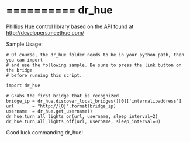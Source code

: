 ==========
dr_hue
==========

Phillips Hue control library based on the API found at http://developers.meethue.com/

Sample Usage:

    # Of course, the dr_hue folder needs to be in your python path, then you can import
    # and use the following sample. Be sure to press the link button on the bridge
    # before running this script.

    import dr_hue

    # Grabs the first bridge that is recognized
    bridge_ip = dr_hue.discover_local_bridges()[0]['internalipaddress']
    url       = "http://{0}".format(bridge_ip)
    username  = dr_hue.get_username()
    dr_hue.turn_all_lights_on(url, username, sleep_interval=2)
    dr_hue.turn_all_lights_off(url, username, sleep_interval=0)

Good luck commanding dr_hue!